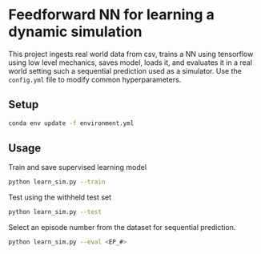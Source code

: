 # Feedforward NN for learning a dynamic simulation

This project ingests real world data from csv, trains a NN using tensorflow using low level mechanics, saves model, loads it, and evaluates it in a real world setting such a sequential prediction used as a simulator. Use the `config.yml` file to modify common hyperparameters.

## Setup

```bash
conda env update -f environment.yml
```

## Usage

Train and save supervised learning model
```bash
python learn_sim.py --train
```

Test using the withheld test set
```bash
python learn_sim.py --test
```

Select an episode number from the dataset for sequential prediction.
```bash
python learn_sim.py --eval <EP_#>
```
